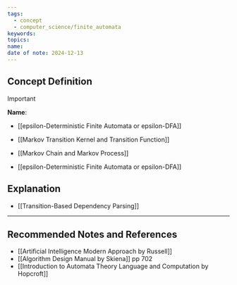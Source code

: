 ```yaml
---
tags:
  - concept
  - computer_science/finite_automata
keywords: 
topics: 
name: 
date of note: 2024-12-13
---
```


## Concept Definition

>[!important]
>**Name**: 



- [[epsilon-Deterministic Finite Automata or epsilon-DFA]]


- [[Markov Transition Kernel and Transition Function]]
- [[Markov Chain and Markov Process]]
- [[epsilon-Deterministic Finite Automata or epsilon-DFA]]


## Explanation



- [[Transition-Based Dependency Parsing]]



-----------
##  Recommended Notes and References





- [[Artificial Intelligence Modern Approach by Russell]]
- [[Algorithm Design Manual by Skiena]] pp 702
- [[Introduction to Automata Theory Language and Computation by Hopcroft]]